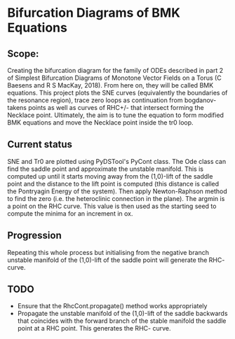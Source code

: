 # Bifurcation Diagrams of BMK Equations

## Scope:
Creating the bifurcation diagram for the family of ODEs described in part 2 of Simplest Bifurcation Diagrams of Monotone Vector Fields on a Torus (C Baesens and R S MacKay, 2018). From here on, they will be called BMK equations.
This project plots the SNE curves (equivalently the boundaries of the resonance region), trace zero loops as continuation from bogdanov-takens points as well as curves of RHC+/- that intersect forming the Necklace point. Ultimately, the aim is to tune the equation to form modified BMK equations and move the Necklace point inside the tr0 loop.

## Current status
SNE and Tr0 are plotted using PyDSTool's PyCont class. 
The Ode class can find the saddle point and approximate the unstable manifold. This is computed up until it starts moving away from the (1,0)-lift of the saddle point and the distance to the lift point is computed (this distance is called the Pontryagin Energy of the system). Then apply Newton-Raphson method to find the zero (i.e. the heteroclinic connection in the plane). The argmin is a point on the RHC curve. 
This value is then used as the starting seed to compute the minima for an increment in ox.

## Progression
Repeating this whole process but initialising from the negative branch unstable manifold of the (1,0)-lift of the saddle point will generate the RHC- curve.

## TODO
- Ensure that the RhcCont.propagate() method works appropriately
- Propagate the unstable manifold of the (1,0)-lift of the saddle backwards that coincides with the forward branch of the stable manifold the saddle point at a RHC point. This generates the RHC- curve.
